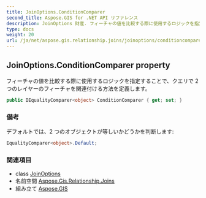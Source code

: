 ```yaml
---
title: JoinOptions.ConditionComparer
second_title: Aspose.GIS for .NET API リファレンス
description: JoinOptions 財産. フィーチャの値を比較する際に使用するロジックを指定することでクエリで 2 つのレイヤーのフィーチャを関連付ける方法を定義します
type: docs
weight: 20
url: /ja/net/aspose.gis.relationship.joins/joinoptions/conditioncomparer/
---
```

## JoinOptions.ConditionComparer property

フィーチャの値を比較する際に使用するロジックを指定することで、クエリで 2 つのレイヤーのフィーチャを関連付ける方法を定義します。

```csharp
public IEqualityComparer<object> ConditionComparer { get; set; }
```

### 備考

デフォルトでは、2 つのオブジェクトが等しいかどうかを判断します:

```csharp
EqualityComparer<object>.Default;  
```

### 関連項目

* class [JoinOptions](../)
* 名前空間 [Aspose.Gis.Relationship.Joins](../../joinoptions/)
* 組み立て [Aspose.GIS](../../../)


